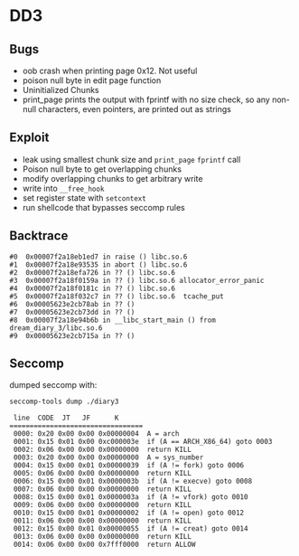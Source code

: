 # DD3


## Bugs
- oob crash when printing page 0x12. Not useful
- poison null byte in edit page function
- Uninitialized Chunks
- print_page prints the output with fprintf with no size check, so any non-null characters, even pointers, are printed out as strings

## Exploit
- leak using smallest chunk size and `print_page` `fprintf` call
- Poison null byte to get overlapping chunks
- modify overlapping chunks to get arbitrary write
- write into `__free_hook`
- set register state with `setcontext`
- run shellcode that bypasses seccomp rules


## Backtrace
```
#0  0x00007f2a18eb1ed7 in raise () libc.so.6
#1  0x00007f2a18e93535 in abort () libc.so.6
#2  0x00007f2a18efa726 in ?? () libc.so.6
#3  0x00007f2a18f0159a in ?? () libc.so.6 allocator_error_panic
#4  0x00007f2a18f0181c in ?? () libc.so.6
#5  0x00007f2a18f032c7 in ?? () libc.so.6  tcache_put
#6  0x00005623e2cb78ab in ?? ()
#7  0x00005623e2cb73dd in ?? ()
#8  0x00007f2a18e94b6b in __libc_start_main () from dream_diary_3/libc.so.6
#9  0x00005623e2cb715a in ?? ()
```


## Seccomp
dumped seccomp with:
```sh
seccomp-tools dump ./diary3
```

```
 line  CODE  JT   JF      K
=================================
 0000: 0x20 0x00 0x00 0x00000004  A = arch
 0001: 0x15 0x01 0x00 0xc000003e  if (A == ARCH_X86_64) goto 0003
 0002: 0x06 0x00 0x00 0x00000000  return KILL
 0003: 0x20 0x00 0x00 0x00000000  A = sys_number
 0004: 0x15 0x00 0x01 0x00000039  if (A != fork) goto 0006
 0005: 0x06 0x00 0x00 0x00000000  return KILL
 0006: 0x15 0x00 0x01 0x0000003b  if (A != execve) goto 0008
 0007: 0x06 0x00 0x00 0x00000000  return KILL
 0008: 0x15 0x00 0x01 0x0000003a  if (A != vfork) goto 0010
 0009: 0x06 0x00 0x00 0x00000000  return KILL
 0010: 0x15 0x00 0x01 0x00000002  if (A != open) goto 0012
 0011: 0x06 0x00 0x00 0x00000000  return KILL
 0012: 0x15 0x00 0x01 0x00000055  if (A != creat) goto 0014
 0013: 0x06 0x00 0x00 0x00000000  return KILL
 0014: 0x06 0x00 0x00 0x7fff0000  return ALLOW
```
